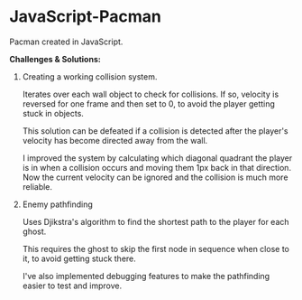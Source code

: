 # JavaScript-Pacman

Pacman created in JavaScript.

<b>Challenges & Solutions:</b>

1. Creating a working collision system.

    Iterates over each wall object to check for collisions. If so, velocity is reversed for one frame and then set to 0, to avoid the player getting stuck in objects.

    This solution can be defeated if a collision is detected after the player's velocity has become directed away from the wall.

    I improved the system by calculating which diagonal quadrant the player is in when a collision occurs and moving them 1px back in that direction. Now the current velocity can be ignored and the collision is much more reliable.

2. Enemy pathfinding

    Uses Djikstra's algorithm to find the shortest path to the player for each ghost.

    This requires the ghost to skip the first node in sequence when close to it, to avoid getting stuck there.

    I've also implemented debugging features to make the pathfinding easier to test and improve.
